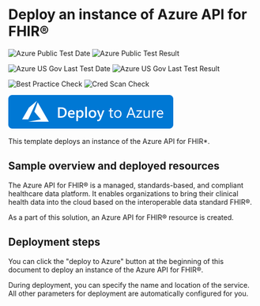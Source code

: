 # Deploy an instance of Azure API for FHIR®

![Azure Public Test Date](https://azurequickstartsservice.blob.core.windows.net/badges/path-to-sample/PublicLastTestDate.svg)
![Azure Public Test Result](https://azurequickstartsservice.blob.core.windows.net/badges/path-to-sample/PublicDeployment.svg)

![Azure US Gov Last Test Date](https://azurequickstartsservice.blob.core.windows.net/badges/path-to-sample/FairfaxLastTestDate.svg)
![Azure US Gov Last Test Result](https://azurequickstartsservice.blob.core.windows.net/badges/path-to-sample/FairfaxDeployment.svg)

![Best Practice Check](https://azurequickstartsservice.blob.core.windows.net/badges/path-to-sample/BestPracticeResult.svg)
![Cred Scan Check](https://azurequickstartsservice.blob.core.windows.net/badges/path-to-sample/CredScanResult.svg)

[![Deploy To Azure](https://raw.githubusercontent.com/Azure/azure-quickstart-templates/master/1-CONTRIBUTION-GUIDE/images/deploytoazure.svg?sanitize=true)](https://portal.azure.com/#create/Microsoft.Template/uri/https%3A%2F%2Fraw.githubusercontent.com%2FAzure%2Fazure-quickstart-templates%2Fmaster%2F101-azure-api-for-fhir%2Fazuredeploy.json)

This template deploys an instance of the Azure API for FHIR*.

## Sample overview and deployed resources

The Azure API for FHIR® is a managed, standards-based, and compliant healthcare data platform. It enables organizations to bring their clinical health data into the cloud based on the interoperable data standard FHIR®.

As a part of this solution, an Azure API for FHIR® resource is created.

## Deployment steps

You can click the "deploy to Azure" button at the beginning of this document to deploy an instance of the Azure API for FHIR®.

During deployment, you can specify the name and location of the service. All other parameters for deployment are automatically configured for you.